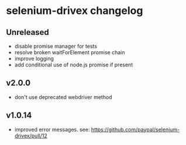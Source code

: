 # selenium-drivex changelog

## Unreleased

- disable promise manager for tests
- resolve broken waitForElement promise chain
- improve logging
- add conditional use of node.js promise if present

## v2.0.0

- don't use deprecated webdriver method

## v1.0.14

- improved error messages. see: https://github.com/paypal/selenium-drivex/pull/12
